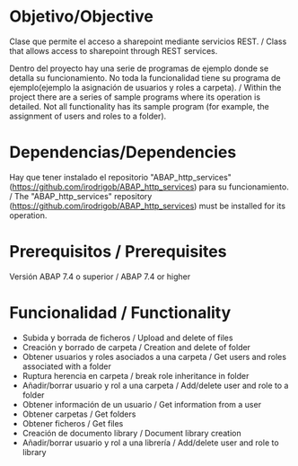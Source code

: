 # Objetivo/Objective
Clase que permite el acceso a sharepoint mediante servicios REST. / Class that allows access to sharepoint through REST services.

Dentro del proyecto hay una serie de programas de ejemplo donde se detalla su funcionamiento. No toda la funcionalidad tiene su programa de ejemplo(ejemplo la asignación de usuarios y roles a carpeta). / Within the project there are a series of sample programs where its operation is detailed. Not all functionality has its sample program (for example, the assignment of users and roles to a folder).

# Dependencias/Dependencies

Hay que tener instalado el repositorio "ABAP_http_services"(https://github.com/irodrigob/ABAP_http_services) para su funcionamiento. / The "ABAP_http_services" repository (https://github.com/irodrigob/ABAP_http_services) must be installed for its operation.

# Prerequisitos / Prerequisites

Versión ABAP 7.4 o superior / ABAP 7.4 or higher

# Funcionalidad / Functionality

- Subida y borrada de ficheros / Upload and delete of files
- Creación y borrado de carpeta / Creation and delete of folder
- Obtener usuarios y roles asociados a una carpeta / Get users and roles associated with a folder
- Ruptura herencia en carpeta / break role inheritance in folder
- Añadir/borrar usuario y rol a una carpeta / Add/delete user and role to a folder
- Obtener información de un usuario / Get information from a user
- Obtener carpetas / Get folders
- Obtener ficheros / Get files
- Creación de documento library / Document library creation
- Añadir/borrar usuario y rol a una librería / Add/delete user and role to library
